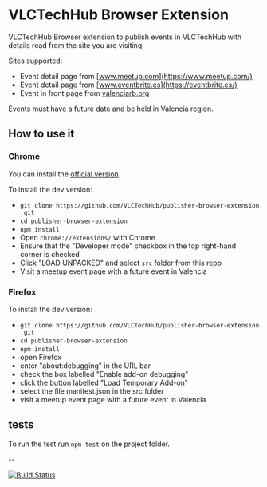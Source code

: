 # VLCTechHub Browser Extension

VLCTechHub Browser extension to publish events in VLCTechHub with details read from the site you are visiting.

Sites supported:
 - Event detail page from [www.meetup.com](https://www.meetup.com/)
 - Event detail page from [www.eventbrite.es](https://eventbrite.es/)
 - Event in front page from [valenciarb.org](https://valenciarb.org)

Events must have a future date and be held in Valencia region.

## How to use it

### Chrome

You can install the [official version](https://chrome.google.com/webstore/detail/vlctechhub-publisher-addo/jmphppchcbgfglglfbemgbjligclmcmc).

To install the dev version:
 - `git clone https://github.com/VLCTechHub/publisher-browser-extension
.git`
 - `cd publisher-browser-extension`
 - `npm install`
 - Open `chrome://extensions/` with Chrome
 - Ensure that the "Developer mode" checkbox in the top right-hand corner is checked
 - Click "LOAD UNPACKED" and select `src` folder from this repo
 - Visit a meetup event page with a future event in Valencia


### Firefox

To install the dev version:
 - `git clone https://github.com/VLCTechHub/publisher-browser-extension
.git`
 - `cd publisher-browser-extension`
 - `npm install`
 - open Firefox
 - enter "about:debugging" in the URL bar
 - check the box labelled "Enable add-on debugging"
 - click the button labelled "Load Temporary Add-on"
 - select the file manifest.json in the src folder
 - visit a meetup event page with a future event in Valencia

## tests

To run the test run `npm test` on the project folder.

--

[![Build Status](https://travis-ci.org/VLCTechHub/chrome-addon.svg?branch=master)](https://travis-ci.org/VLCTechHub/chrome-addon)
